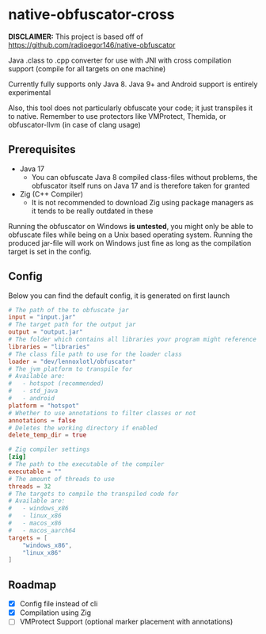 # native-obfuscator-cross

**DISCLAIMER:** This project is based off of https://github.com/radioegor146/native-obfuscator

Java .class to .cpp converter for use with JNI with cross compilation support (compile for all targets on one machine)

Currently fully supports only Java 8. Java 9+ and Android support is entirely experimental

Also, this tool does not particularly obfuscate your code; it just transpiles it to native. Remember to use protectors
like VMProtect, Themida, or obfuscator-llvm (in case of clang usage)

## Prerequisites

- Java 17
    - You can obfuscate Java 8 compiled class-files without problems, the obfuscator itself runs on Java 17 and
      is therefore taken for granted
- Zig (C++ Compiler)
    - It is not recommended to download Zig using package managers as it tends to be really outdated in these

Running the obfuscator on Windows **is untested**, you might only be able to obfuscate files while being on a Unix based operating system. Running
the produced jar-file will work on Windows just fine as long as the compilation target is set in the config.

## Config
Below you can find the default config, it is generated on first launch

```toml
# The path of the to obfuscate jar
input = "input.jar"
# The target path for the output jar
output = "output.jar"
# The folder which contains all libraries your program might reference
libraries = "libraries"
# The class file path to use for the loader class
loader = "dev/lennoxlotl/obfuscator"
# The jvm platform to transpile for
# Available are:
#   - hotspot (recommended)
#   - std_java
#   - android
platform = "hotspot"
# Whether to use annotations to filter classes or not
annotations = false
# Deletes the working directory if enabled
delete_temp_dir = true

# Zig compiler settings
[zig]
# The path to the executable of the compiler
executable = ""
# The amount of threads to use
threads = 32
# The targets to compile the transpiled code for
# Available are:
#   - windows_x86
#   - linux_x86
#   - macos_x86
#   - macos_aarch64
targets = [
    "windows_x86",
    "linux_x86"
]
```

## Roadmap
- [x] Config file instead of cli
- [x] Compilation using Zig
- [ ] VMProtect Support (optional marker placement with annotations)